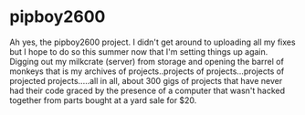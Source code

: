 # pipboy2600
Ah yes, the pipboy2600 project.  I didn't get around to uploading all my fixes but I hope to do so this summer now that I'm setting things up again.  Digging out my milkcrate (server) from storage and opening the barrel of monkeys that is my archives of projects..projects of projects...projects of projected projects.....all in all, about 300 gigs of projects that have never had their code graced by the presence of a computer that wasn't hacked together from parts bought at a yard sale for $20.
